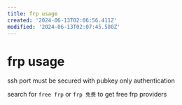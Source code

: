 ```yaml
---
title: frp usage
created: '2024-06-13T02:06:56.411Z'
modified: '2024-06-13T02:07:45.580Z'
---
```


# frp usage

ssh port must be secured with pubkey only authentication

search for `free frp` or `frp 免费` to get free frp providers
